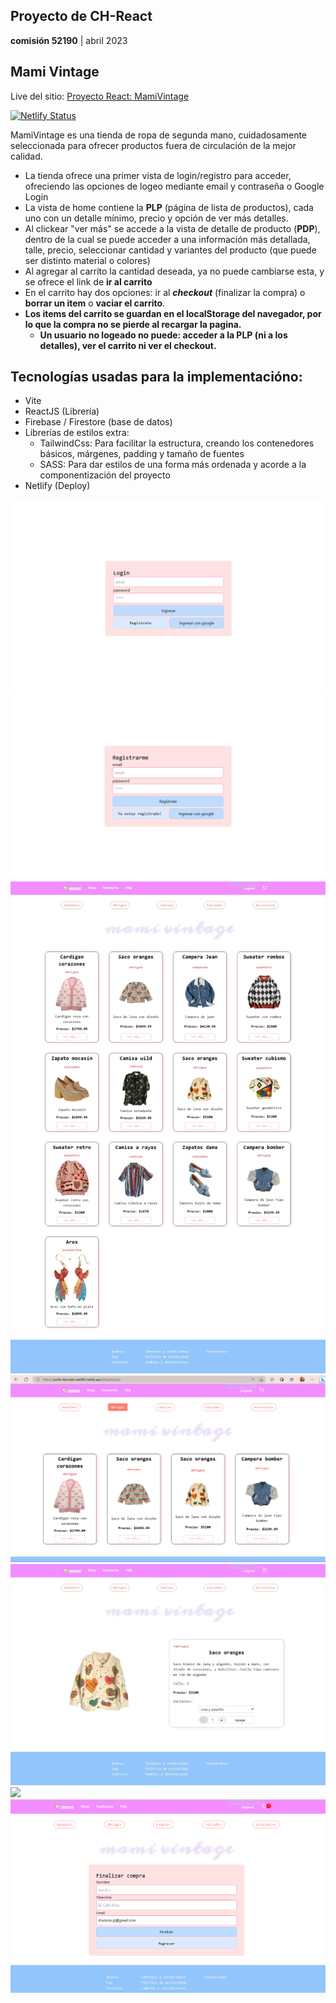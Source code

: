 ## Proyecto de CH-React
**comisión 52190** | abril 2023

## Mami Vintage ##
Live del sitio: [Proyecto React: MamiVintage](https://polite-faloodeh-eab902.netlify.app)

[![Netlify Status](https://api.netlify.com/api/v1/badges/88e9f4a8-cb88-478f-855e-1ead33b6dd74/deploy-status)](https://app.netlify.com/sites/polite-faloodeh-eab902/deploys)

MamiVintage es una tienda de ropa de segunda mano, cuidadosamente seleccionada para ofrecer productos fuera de circulación de la mejor calidad.
* La tienda ofrece una primer vista de login/registro para acceder, ofreciendo las opciones de logeo mediante email y contraseña o Google Login
* La vista de home contiene la **PLP** (página de lista de productos), cada uno con un detalle mínimo, precio y opción de ver más detalles.
* Al clickear "ver más" se accede a la vista de detalle de producto (**PDP**), dentro de la cual se puede acceder a una información más detallada, talle, precio, seleccionar cantidad y variantes del producto (que puede ser distinto material o colores)
* Al agregar al carrito la cantidad deseada, ya no puede cambiarse esta, y se ofrece el link de **ir al carrito** 
* En el carrito hay dos opciones: ir al ***checkout*** (finalizar la compra) o **borrar un item** o **vaciar el carrito**.
* **Los items del carrito se guardan en el localStorage del navegador, por lo que la compra no se pierde al recargar la pagina.**
  * **Un usuario no logeado no puede: acceder a la PLP (ni a los detalles), ver el carrito ni ver el checkout.**

## Tecnologías usadas para la implementacióno: ##
* Vite
* ReactJS (Librería)
* Firebase / Firestore (base de datos)
* Librerías de estilos extra:
  * TailwindCss: Para facilitar la estructura, creando los contenedores básicos, márgenes, padding y tamaño de fuentes
  * SASS: Para dar estilos de una forma más ordenada y acorde a la componentización del proyecto
* Netlify (Deploy)

![](https://github.com/NataNoEsta/RJS52190/blob/master/proyecto/mamivintage/public/demo/login.png)
![](https://github.com/NataNoEsta/RJS52190/blob/master/proyecto/mamivintage/public/demo/registro.png)
![](https://github.com/NataNoEsta/RJS52190/blob/master/proyecto/mamivintage/public/demo/home-screenshot.jpeg)
![](https://github.com/NataNoEsta/RJS52190/blob/master/proyecto/mamivintage/public/demo/category-example-shot.png)
![](https://github.com/NataNoEsta/RJS52190/blob/master/proyecto/mamivintage/public/demo/item-detail.jpeg)
![](https://github.com/NataNoEsta/RJS52190/blob/master/proyecto/mamivintage/public/demo/cart-shot.jpeg)
![](https://github.com/NataNoEsta/RJS52190/blob/master/proyecto/mamivintage/public/demo/checkout.png)

